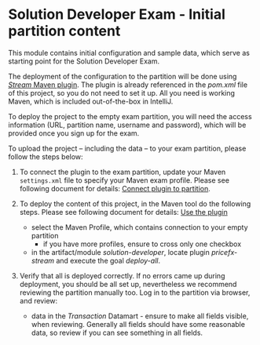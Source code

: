 # Solution Developer Exam - Initial partition content

This module contains initial configuration and sample data, which serve as starting point for the Solution Developer Exam.

The deployment of the configuration to the partition will be done using [_Stream_ Maven plugin](https://pricefx.atlassian.net/wiki/spaces/KB/pages/3806330885/Pricefx+Stream+Maven+Plugin).
The plugin is already referenced in the _pom.xml_ file of this project, so you do not need to set it up.
All you need is working Maven, which is included out-of-the-box in IntelliJ.

To deploy the project to the empty exam partition, you will need the access information (URL, partition name, username and password), which will be provided once you sign up for the exam.


To upload the project – including the data – to your exam partition, please follow the steps below:

1. To connect the plugin to the exam partition, update your Maven `settings.xml` file to specify your Maven exam profile. Please see following document for details:  [Connect plugin to partition](https://pricefx.atlassian.net/wiki/spaces/KB/pages/3804922316/Connect+Stream+Plugin+to+Partition).

2. To deploy the content of this project, in the Maven tool do the following steps. Please see following document for details: [Use the plugin](https://pricefx.atlassian.net/wiki/spaces/KB/pages/3807380252/Use+the+Plugin) 
   * select the Maven Profile, which contains connection to your empty partition
     * if you have more profiles, ensure to cross only one checkbox
   * in the artifact/module _solution-developer_, locate plugin _pricefx-stream_ and execute the goal _deploy-all_.
   
3. Verify that all is deployed correctly. If no errors came up during deployment, you should be all set up, nevertheless we recommend reviewing the partition manually too. Log in to the partition via browser, and review:
   * data in the _Transaction_ Datamart - ensure to make all fields visible, when reviewing. Generally all fields should have some reasonable data, so review if you can see something in all fields.  